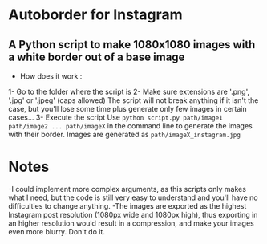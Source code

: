 # Autoborder for Instagram
## A Python script to make 1080x1080 images with a white border out of a base image

- How does it work :

1- Go to the folder where the script is
2- Make sure extensions are '.png', '.jpg' or '.jpeg' (caps allowed)
The script will not break anything if it isn't the case, but you'll lose some time plus generate only few images in certain cases...
3- Execute the script
Use `python script.py path/image1 path/image2 ... path/imageX` in the command line to generate the images with their border.
Images are generated as `path/imageX_instagram.jpg`

# Notes
-I could implement more complex arguments, as this scripts only makes what I need, but the code is still very easy to understand and you'll have no difficulties to change anything.
-The images are exported as the highest Instagram post resolution (1080px wide and 1080px high), thus exporting in an higher resolution would result in a compression, and make your images even more blurry. Don't do it.